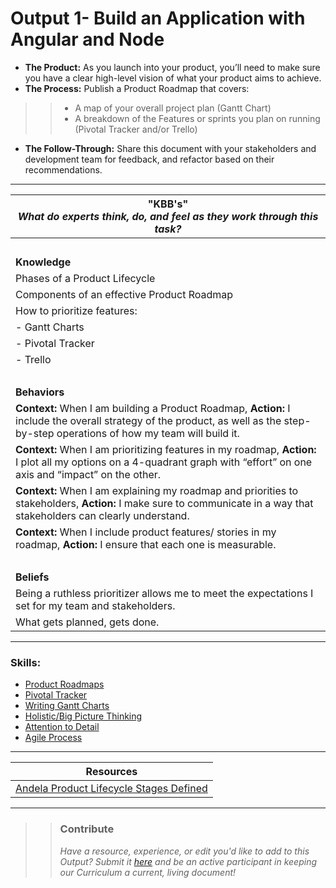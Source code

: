 # Output 1- Build an Application with Angular and Node

- **The Product:** As you launch into your product, you’ll need to make sure you have a clear high-level vision of what your product aims to achieve. <br>
- **The Process:** Publish a Product Roadmap that covers: 
>> * A map of your overall project plan (Gantt Chart)
>> * A breakdown of the Features or sprints you plan on running (Pivotal Tracker and/or Trello)
- **The Follow-Through:** Share this document with your stakeholders and development team for feedback, and refactor based on their recommendations.

----------------------------------------------------------------

| **"KBB's"** <br> _What do experts think, do, and feel as they work through this task?_|
|----------|
| </br>| 
| **Knowledge**	| 
| Phases of a Product Lifecycle	|  
| Components of an effective Product Roadmap| 
| How to prioritize features:	|
| - Gantt Charts |
| - Pivotal Tracker |
| - Trello |
| </br> | 
| **Behaviors** 	| 
|  **Context:** When I am building a Product Roadmap, **Action:** I include the overall strategy of the product, as well as the step-by-step operations of how my team will build it.  	|  
| **Context:** When I am prioritizing features in my roadmap, **Action:** I plot all my options on a 4-quadrant graph with “effort” on one axis and “impact” on the other.  	|
| **Context:** When I am explaining my roadmap and priorities to stakeholders, **Action:** I make sure to communicate in a way that stakeholders can clearly understand.  |  
| **Context:** When I include product features/ stories in my roadmap, **Action:** I ensure that each one is measurable. | 
| </br> | 
| **Beliefs**	| 
| Being a ruthless prioritizer allows me to meet the expectations I set for my team and stakeholders.  |  
| What gets planned, gets done.	|  


------
### Skills: 
* [Product Roadmaps](XX)
* [Pivotal Tracker](XX)
* [Writing Gantt Charts](XX)
* [Holistic/Big Picture Thinking](XX)
* [Attention to Detail](XX)
* [Agile Process](XX)

------


| Resources|       	
|----------|
| [Andela Product Lifecycle Stages Defined](https://docs.google.com/spreadsheets/d/1VtVKa-hQ3CN3neuTcu1J7VBa-eSfmix78_8k22VVKQU/edit#gid=321472658)|

---- 

>> ### Contribute
>> _Have a resource, experience, or edit you'd like to add to this Output? Submit it [here](https://docs.google.com/a/andela.com/forms/d/e/1FAIpQLSeiwit-7JW3UScG9ItDX9DUZZnlCwdpo7aWruahsPKNJ_6JOA/viewform?usp=sf_link) and be an active participant in keeping our Curriculum a current, living document!_

